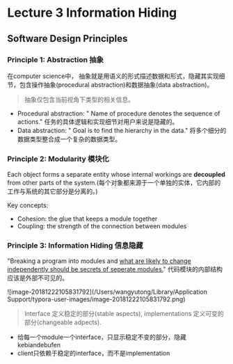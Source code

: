 # Lecture 3 Information Hiding

## Software Design Principles

### Principle 1: Abstraction 抽象

在computer science中， 抽象就是用语义的形式描述数据和形式，隐藏其实现细节，包含操作抽象(procedural abstraction)和数据抽象(data abstraction)。

> 抽象仅包含当前视角下类型的相关信息。

- Procedural abstraction: " Name of procedure denotes the sequence of  actions."  任务的具体逻辑和实现细节对用户来说是隐藏的。
- Data abstraction: " Goal is to find the hierarchy in the data." 将多个细分的数据类型整合成一个复杂的数据类型。

### Principle 2: Modularity 模块化

Each object forms a separate entity whose internal workings are **decoupled** from other parts of the system.(每个对象都来源于一个单独的实体，它内部的工作与系统的其它部分是分离的。)

Key concepts:

- Cohesion: the glue that keeps a module together
- Coupling: the strength of the connection between modules



### Principle 3: Information Hiding 信息隐藏

"Breaking a program into modules and <u>what are likely to change independently should be secrets of seperate modules.</u>" 代码模块的内部结构应该是外部不可见的。

![image-20181222105831792](/Users/wangyutong/Library/Application Support/typora-user-images/image-20181222105831792.png)

> Interface 定义稳定的部分(stable aspects), implementations 定义可变的部分(changeable adpects).

- 给每一个module一个interface，只显示稳定不变的部分，隐藏kebiandebufen
- client只依赖于稳定的interface，而不是implementation





